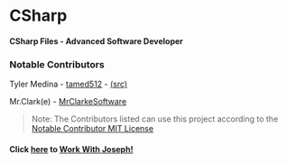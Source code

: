 # CSharp

#### CSharp Files - Advanced Software Developer

### Notable Contributors

Tyler Medina - [tamed512](https://GitHub.com/tamed512) - [(src)](https://github.com/tamed512/csharp)

Mr.Clark(e) - [MrClarkeSoftware](https://github.com/MrClarkeSoftware)

> Note: The Contributors listed can use this project according to the [Notable Contributor MIT License](https://github.com/josephworks/csharp/blob/master/NCLICENSE)

#### Click [here](LiveShare.md) to [Work With Joseph!](LiveShare.md)
